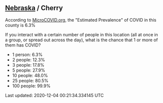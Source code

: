 
## [Nebraska](/united-states/nebraska) / Cherry

According to [MicroCOVID.org](http://microcovid.org),
the "Estimated Prevalence" of COVID in this county is 6.3%

If you interact with a certain number of people in this location
(all at once in a group, or spread out across the day), what is the chance that
1 or more of them has COVID?

- 1 person: 6.3%
- 2 people: 12.3%
- 3 people: 17.8%
- 5 people: 27.9%
- 10 people: 48.0%
- 25 people: 80.5%
- 100 people: 99.9%

Last updated: 2020-12-04 00:21:34.334145 UTC

